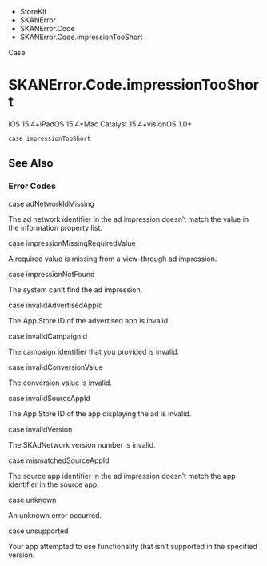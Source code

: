 

- StoreKit
- SKANError
- SKANError.Code
-  SKANError.Code.impressionTooShort 

Case

# SKANError.Code.impressionTooShort

iOS 15.4+iPadOS 15.4+Mac Catalyst 15.4+visionOS 1.0+

``` source
case impressionTooShort
```

## See Also

### Error Codes

case adNetworkIdMissing

The ad network identifier in the ad impression doesn’t match the value in the information property list.

case impressionMissingRequiredValue

A required value is missing from a view-through ad impression.

case impressionNotFound

The system can’t find the ad impression.

case invalidAdvertisedAppId

The App Store ID of the advertised app is invalid.

case invalidCampaignId

The campaign identifier that you provided is invalid.

case invalidConversionValue

The conversion value is invalid.

case invalidSourceAppId

The App Store ID of the app displaying the ad is invalid.

case invalidVersion

The SKAdNetwork version number is invalid.

case mismatchedSourceAppId

The source app identifier in the ad impression doesn’t match the app identifier in the source app.

case unknown

An unknown error occurred.

case unsupported

Your app attempted to use functionality that isn’t supported in the specified version.

